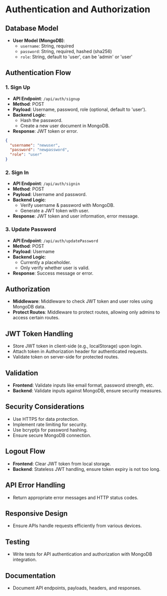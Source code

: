 # Authentication and Authorization 

## Database Model
- **User Model (MongoDB)**: 
  - `username`: String, required
  - `password`: String, required, hashed (sha256)
  - `role`: String, default to 'user', can be 'admin' or 'user'

## Authentication Flow

### 1. Sign Up
- **API Endpoint**: `/api/auth/signup`
- **Method**: POST
- **Payload**: Username, password, role (optional, default to 'user').
- **Backend Logic**: 
  - Hash the password.
  - Create a new user document in MongoDB.
- **Response**: JWT token or error.

``` json
{
  "username": "newuser",
  "password": "newpassword",
  "role": "user"
}
```

### 2. Sign In
- **API Endpoint**: `/api/auth/signin`
- **Method**: POST
- **Payload**: Username and password.
- **Backend Logic**: 
  - Verify username & password with MongoDB.
  - Generate a JWT token with user.
- **Response**: JWT token and user information, error message.

### 3. Update Password
- **API Endpoint**: `/api/auth/updatePassword`
- **Method**: POST
- **Payload**: Username
- **Backend Logic**: 
  - Currently a placeholder.
  - Only verify whether user is valid.
- **Response**: Success message or error.

## Authorization

- **Middleware**: Middleware to check JWT token and user roles using MongoDB data.
- **Protect Routes**: Middleware to protect routes, allowing only admins to access certain routes.

## JWT Token Handling
- Store JWT token in client-side (e.g., localStorage) upon login.
- Attach token in Authorization header for authenticated requests.
- Validate token on server-side for protected routes.

## Validation
- **Frontend**: Validate inputs like email format, password strength, etc.
- **Backend**: Validate inputs against MongoDB, ensure security measures.

## Security Considerations
- Use HTTPS for data protection.
- Implement rate limiting for security.
- Use bcryptjs for password hashing.
- Ensure secure MongoDB connection.

## Logout Flow
- **Frontend**: Clear JWT token from local storage.
- **Backend**: Stateless JWT handling, ensure token expiry is not too long.

## API Error Handling
- Return appropriate error messages and HTTP status codes.

## Responsive Design
- Ensure APIs handle requests efficiently from various devices.

## Testing
- Write tests for API authentication and authorization with MongoDB integration.

## Documentation
- Document API endpoints, payloads, headers, and responses.
